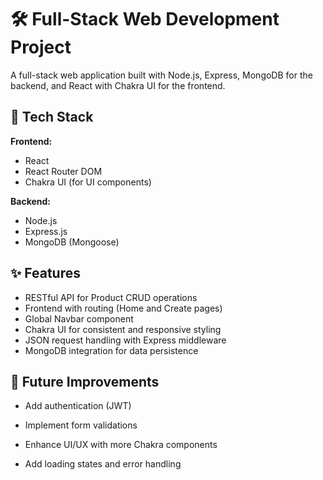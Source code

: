 # 🛠 Full-Stack Web Development Project

A full-stack web application built with Node.js, Express, MongoDB for the backend, and React with Chakra UI for the frontend.

## 🚀 Tech Stack

**Frontend:**
- React
- React Router DOM
- Chakra UI (for UI components)

**Backend:**
- Node.js
- Express.js
- MongoDB (Mongoose)

## ✨ Features

- RESTful API for Product CRUD operations
- Frontend with routing (Home and Create pages)
- Global Navbar component
- Chakra UI for consistent and responsive styling
- JSON request handling with Express middleware
- MongoDB integration for data persistence

## 🧠 Future Improvements
- Add authentication (JWT)

- Implement form validations

- Enhance UI/UX with more Chakra components

- Add loading states and error handling
